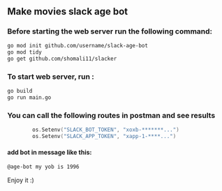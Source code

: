 #
#
#
##  Make movies slack age bot

### Before starting the web server run the following command:
```sh
go mod init github.com/username/slack-age-bot
go mod tidy
go get github.com/shomali11/slacker
```

### To start web server, run :
```sh
go build
go run main.go 
```

### You can call the following routes in postman and see results 

```go
	    os.Setenv("SLACK_BOT_TOKEN", "xoxb-*******...")
	    os.Setenv("SLACK_APP_TOKEN", "xapp-1-****...")

```
#### add bot in message like this:
```sh
@age-bot my yob is 1996
```
Enjoy it :)
